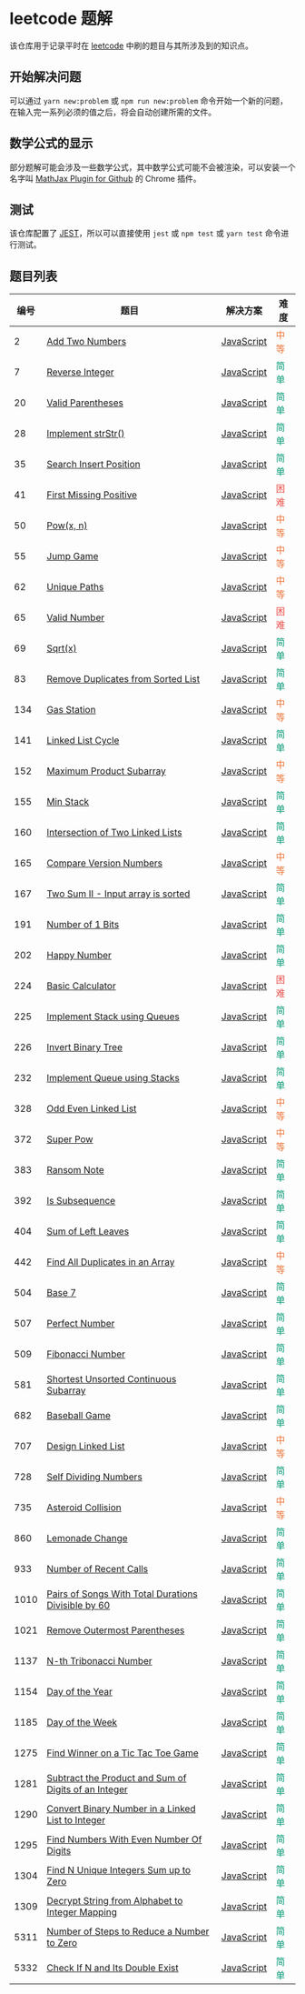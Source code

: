 # leetcode 题解

该仓库用于记录平时在 [leetcode](https://leetcode-cn.com/) 中刷的题目与其所涉及到的知识点。

## 开始解决问题

可以通过 `yarn new:problem` 或 `npm run new:problem` 命令开始一个新的问题，在输入完一系列必须的值之后，将会自动创建所需的文件。

## 数学公式的显示

部分题解可能会涉及一些数学公式，其中数学公式可能不会被渲染，可以安装一个名字叫 [MathJax Plugin for Github](https://chrome.google.com/webstore/detail/mathjax-plugin-for-github/ioemnmodlmafdkllaclgeombjnmnbima) 的 Chrome 插件。

## 测试

该仓库配置了 [JEST](https://jestjs.io/)，所以可以直接使用 `jest` 或 `npm test` 或 `yarn test` 命令进行测试。

## 题目列表

| 编号 | 题目                                                                                                                                 | 解决方案                                                                                     | 难度                                      |
|------|--------------------------------------------------------------------------------------------------------------------------------------|----------------------------------------------------------------------------------------------|-------------------------------------------|
| 2    | [Add Two Numbers](problems/2.add-two-numbers/README.md)                                                                              | [JavaScript](problems/2.add-two-numbers/solution.js)                                         | <span style="color: #ED7336;">中等</span> |
| 7    | [Reverse Integer](problems/7.reverse-integer/README.md)                                                                              | [JavaScript](problems/7.reverse-integer/solution.js)                                         | <span style="color: #009975;">简单</span> |
| 20   | [Valid Parentheses](problems/20.valid-parentheses/README.md)                                                                         | [JavaScript](problems/20.valid-parentheses/solution.js)                                      | <span style="color: #009975;">简单</span> |
| 28   | [Implement strStr()](problems/28.implement-str-str/README.md)                                                                        | [JavaScript](problems/28.implement-str-str/solution.js)                                      | <span style="color: #009975;">简单</span> |
| 35   | [Search Insert Position](problems/35.search-insert-position/README.md)                                                               | [JavaScript](problems/35.search-insert-position/solution.js)                                 | <span style="color: #009975;">简单</span> |
| 41   | [First Missing Positive](problems/41.first-missing-positive/README.md)                                                               | [JavaScript](problems/41.first-missing-positive/solution.js)                                 | <span style="color: #EC4C47;">困难</span> |
| 50   | [Pow(x, n)](problems/50.powx-n/README.md)                                                                                            | [JavaScript](problems/50.powx-n/solution.js)                                                 | <span style="color: #ED7336;">中等</span> |
| 55   | [Jump Game](problems/55.jump-game/README.md)                                                                                         | [JavaScript](problems/55.jump-game/solution.js)                                              | <span style="color: #ED7336;">中等</span> |
| 62   | [Unique Paths](problems/62.unique-paths/README.md)                                                                                   | [JavaScript](problems/62.unique-paths/solution.js)                                           | <span style="color: #ED7336;">中等</span> |
| 65   | [Valid Number](problems/65.valid-number/README.md)                                                                                   | [JavaScript](problems/65.valid-number/solution.js)                                           | <span style="color: #EC4C47;">困难</span> |
| 69   | [Sqrt(x)](problems/69.sqrtx/README.md)                                                                                               | [JavaScript](problems/69.sqrtx/solution.js)                                                  | <span style="color: #009975;">简单</span> |
| 83   | [Remove Duplicates from Sorted List](problems/83.remove-duplicates-from-sorted-list/README.md)                                       | [JavaScript](problems/83.remove-duplicates-from-sorted-list/solution.js)                     | <span style="color: #009975;">简单</span> |
| 134  | [Gas Station](problems/134.gas-station/README.md)                                                                                    | [JavaScript](problems/134.gas-station/solution.js)                                           | <span style="color: #ED7336;">中等</span> |
| 141  | [Linked List Cycle](problems/141.linked-list-cycle/README.md)                                                                        | [JavaScript](problems/141.linked-list-cycle/solution.js)                                     | <span style="color: #009975;">简单</span> |
| 152  | [Maximum Product Subarray](problems/152.maximum-product-subarray/README.md)                                                          | [JavaScript](problems/152.maximum-product-subarray/solution.js)                              | <span style="color: #ED7336;">中等</span> |
| 155  | [Min Stack](problems/155.min-stack/README.md)                                                                                        | [JavaScript](problems/155.min-stack/solution.js)                                             | <span style="color: #009975;">简单</span> |
| 160  | [Intersection of Two Linked Lists](problems/160.intersection-of-two-linked-lists/README.md)                                          | [JavaScript](problems/160.intersection-of-two-linked-lists/solution.js)                      | <span style="color: #009975;">简单</span> |
| 165  | [Compare Version Numbers](problems/165.compare-version-numbers/README.md)                                                            | [JavaScript](problems/165.compare-version-numbers/solution.js)                               | <span style="color: #ED7336;">中等</span> |
| 167  | [Two Sum II - Input array is sorted](problems/167.two-sum-ii-input-array-is-sorted/README.md)                                        | [JavaScript](problems/167.two-sum-ii-input-array-is-sorted/solution.js)                      | <span style="color: #009975;">简单</span> |
| 191  | [Number of 1 Bits](problems/191.number-of-1-bits/README.md)                                                                          | [JavaScript](problems/191.number-of-1-bits/solution.js)                                      | <span style="color: #009975;">简单</span> |
| 202  | [Happy Number](problems/202.happy-number/README.md)                                                                                  | [JavaScript](problems/202.happy-number/solution.js)                                          | <span style="color: #009975;">简单</span> |
| 224  | [Basic Calculator](problems/224.basic-calculator/README.md)                                                                          | [JavaScript](problems/224.basic-calculator/solution.js)                                      | <span style="color: #EC4C47;">困难</span> |
| 225  | [Implement Stack using Queues](problems/225.implement-stack-using-queues/README.md)                                                  | [JavaScript](problems/225.implement-stack-using-queues/solution.js)                          | <span style="color: #009975;">简单</span> |
| 226  | [Invert Binary Tree](problems/226.invert-binary-tree/README.md)                                                                      | [JavaScript](problems/226.invert-binary-tree/solution.js)                                    | <span style="color: #009975;">简单</span> |
| 232  | [Implement Queue using Stacks](problems/232.implement-queue-using-stacks/README.md)                                                  | [JavaScript](problems/232.implement-queue-using-stacks/solution.js)                          | <span style="color: #009975;">简单</span> |
| 328  | [Odd Even Linked List](problems/328.odd-even-linked-list/README.md)                                                                  | [JavaScript](problems/328.odd-even-linked-list/solution.js)                                  | <span style="color: #ED7336;">中等</span> |
| 372  | [Super Pow](problems/372.super-pow/README.md)                                                                                        | [JavaScript](problems/372.super-pow/solution.js)                                             | <span style="color: #ED7336;">中等</span> |
| 383  | [Ransom Note](problems/383.ransom-note/README.md)                                                                                    | [JavaScript](problems/383.ransom-note/solution.js)                                           | <span style="color: #009975;">简单</span> |
| 392  | [Is Subsequence](problems/392.is-subsequence/README.md)                                                                              | [JavaScript](problems/392.is-subsequence/solution.js)                                        | <span style="color: #009975;">简单</span> |
| 404  | [Sum of Left Leaves](problems/404.sum-of-left-leaves/README.md)                                                                      | [JavaScript](problems/404.sum-of-left-leaves/solution.js)                                    | <span style="color: #009975;">简单</span> |
| 442  | [Find All Duplicates in an Array](problems/442.find-all-duplicates-in-an-array/README.md)                                            | [JavaScript](problems/442.find-all-duplicates-in-an-array/solution.js)                       | <span style="color: #ED7336;">中等</span> |
| 504  | [Base 7](problems/504.base-7/README.md)                                                                                              | [JavaScript](problems/504.base-7/solution.js)                                                | <span style="color: #009975;">简单</span> |
| 507  | [Perfect Number](problems/507.perfect-number/README.md)                                                                              | [JavaScript](problems/507.perfect-number/solution.js)                                        | <span style="color: #009975;">简单</span> |
| 509  | [Fibonacci Number](problems/509.fibonacci-number/README.md)                                                                          | [JavaScript](problems/509.fibonacci-number/solution.js)                                      | <span style="color: #009975;">简单</span> |
| 581  | [Shortest Unsorted Continuous Subarray](problems/581.shortest-unsorted-continuous-subarray/README.md)                                | [JavaScript](problems/581.shortest-unsorted-continuous-subarray/solution.js)                 | <span style="color: #009975;">简单</span> |
| 682  | [Baseball Game](problems/682.baseball-game/README.md)                                                                                | [JavaScript](problems/682.baseball-game/solution.js)                                         | <span style="color: #009975;">简单</span> |
| 707  | [Design Linked List](problems/707.design-linked-list/README.md)                                                                      | [JavaScript](problems/707.design-linked-list/solution.js)                                    | <span style="color: #ED7336;">中等</span> |
| 728  | [Self Dividing Numbers](problems/728.self-dividing-numbers/README.md)                                                                | [JavaScript](problems/728.self-dividing-numbers/solution.js)                                 | <span style="color: #009975;">简单</span> |
| 735  | [Asteroid Collision](problems/735.asteroid-collision/README.md)                                                                      | [JavaScript](problems/735.asteroid-collision/solution.js)                                    | <span style="color: #ED7336;">中等</span> |
| 860  | [Lemonade Change](problems/860.lemonade-change/README.md)                                                                            | [JavaScript](problems/860.lemonade-change/solution.js)                                       | <span style="color: #009975;">简单</span> |
| 933  | [Number of Recent Calls](problems/933.number-of-recent-calls/README.md)                                                              | [JavaScript](problems/933.number-of-recent-calls/solution.js)                                | <span style="color: #009975;">简单</span> |
| 1010 | [Pairs of Songs With Total Durations Divisible by 60](problems/1010.pairs-of-songs-with-total-durations-divisible-by-60/README.md)   | [JavaScript](problems/1010.pairs-of-songs-with-total-durations-divisible-by-60/solution.js)  | <span style="color: #009975;">简单</span> |
| 1021 | [Remove Outermost Parentheses](problems/1021.remove-outermost-parentheses/README.md)                                                 | [JavaScript](problems/1021.remove-outermost-parentheses/solution.js)                         | <span style="color: #009975;">简单</span> |
| 1137 | [N-th Tribonacci Number](problems/1137.n-th-tribonacci-number/README.md)                                                             | [JavaScript](problems/1137.n-th-tribonacci-number/solution.js)                               | <span style="color: #009975;">简单</span> |
| 1154 | [Day of the Year](problems/1154.day-of-the-year/README.md)                                                                           | [JavaScript](problems/1154.day-of-the-year/solution.js)                                      | <span style="color: #009975;">简单</span> |
| 1185 | [Day of the Week](problems/1185.day-of-the-week/README.md)                                                                           | [JavaScript](problems/1185.day-of-the-week/solution.js)                                      | <span style="color: #009975;">简单</span> |
| 1275 | [Find Winner on a Tic Tac Toe Game](problems/1275.find-winner-on-a-tic-tac-toe-game/README.md)                                       | [JavaScript](problems/1275.find-winner-on-a-tic-tac-toe-game/solution.js)                    | <span style="color: #009975;">简单</span> |
| 1281 | [Subtract the Product and Sum of Digits of an Integer](problems/1281.subtract-the-product-and-sum-of-digits-of-an-integer/README.md) | [JavaScript](problems/1281.subtract-the-product-and-sum-of-digits-of-an-integer/solution.js) | <span style="color: #009975;">简单</span> |
| 1290 | [Convert Binary Number in a Linked List to Integer](problems/1290.convert-binary-number-in-a-linked-list-to-integer/README.md)       | [JavaScript](problems/1290.convert-binary-number-in-a-linked-list-to-integer/solution.js)    | <span style="color: #009975;">简单</span> |
| 1295 | [Find Numbers With Even Number Of Digits](problems/1295.find-numbers-with-even-number-of-digits/README.md)                           | [JavaScript](problems/1295.find-numbers-with-even-number-of-digits/solution.js)              | <span style="color: #009975;">简单</span> |
| 1304 | [Find N Unique Integers Sum up to Zero](problems/1304.find-n-unique-integers-sum-up-to-zero/README.md)                               | [JavaScript](problems/1304.find-n-unique-integers-sum-up-to-zero/solution.js)                | <span style="color: #009975;">简单</span> |
| 1309 | [Decrypt String from Alphabet to Integer Mapping](problems/1309.decrypt-string-from-alphabet-to-integer-mapping/README.md)           | [JavaScript](problems/1309.decrypt-string-from-alphabet-to-integer-mapping/solution.js)      | <span style="color: #009975;">简单</span> |
| 5311 | [Number of Steps to Reduce a Number to Zero](problems/5311.number-of-steps-to-reduce-a-number-to-zero/README.md)                     | [JavaScript](problems/5311.number-of-steps-to-reduce-a-number-to-zero/solution.js)           | <span style="color: #009975;">简单</span> |
| 5332 | [Check If N and Its Double Exist](problems/5332.check-if-n-and-its-double-exist/README.md)                                           | [JavaScript](problems/5332.check-if-n-and-its-double-exist/solution.js)                      | <span style="color: #009975;">简单</span> |